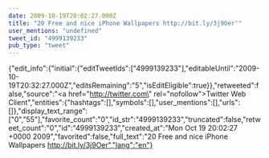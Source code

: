 ```yaml
---
date: 2009-10-19T20:02:27.000Z
title: "20 Free and nice iPhone Wallpapers http://bit.ly/3j9Oer″"
user_mentions: "undefined"
tweet_id: "4999139233"
pub_type: "tweet"
---
```

{"edit_info":{"initial":{"editTweetIds":["4999139233"],"editableUntil":"2009-10-19T20:32:27.000Z","editsRemaining":"5","isEditEligible":true}},"retweeted":false,"source":"<a href=\"http://twitter.com\" rel=\"nofollow\">Twitter Web Client</a>","entities":{"hashtags":[],"symbols":[],"user_mentions":[],"urls":[]},"display_text_range":["0","55"],"favorite_count":"0","id_str":"4999139233","truncated":false,"retweet_count":"0","id":"4999139233","created_at":"Mon Oct 19 20:02:27 +0000 2009","favorited":false,"full_text":"20 Free and nice iPhone Wallpapers http://bit.ly/3j9Oer","lang":"en"}
